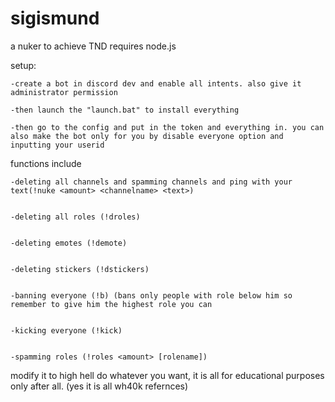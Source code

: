 # sigismund
a nuker to achieve TND
requires node.js


setup:


    -create a bot in discord dev and enable all intents. also give it administrator permission 
  
    -then launch the "launch.bat" to install everything

    -then go to the config and put in the token and everything in. you can also make the bot only for you by disable everyone option and inputting your userid





functions include


    -deleting all channels and spamming channels and ping with your text(!nuke <amount> <channelname> <text>)


    -deleting all roles (!droles)


    -deleting emotes (!demote)


    -deleting stickers (!dstickers)


    -banning everyone (!b) (bans only people with role below him so remember to give him the highest role you can
  

    -kicking everyone (!kick)


    -spamming roles (!roles <amount> [rolename])






modify it to high hell do whatever you want, it is all for educational purposes only after all. 
(yes it is all wh40k refernces)
